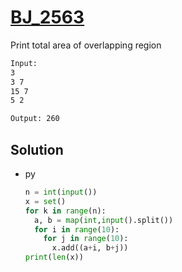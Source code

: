 # [BJ_2563](https://acmicpc.net/problem/2563)

Print total area of overlapping region

```txt
Input:
3
3 7
15 7
5 2

Output: 260
```

## Solution

* py

  ```py
  n = int(input())
  x = set()
  for k in range(n):
    a, b = map(int,input().split())
    for i in range(10):
      for j in range(10):
        x.add((a+i, b+j))
  print(len(x))
  ```
